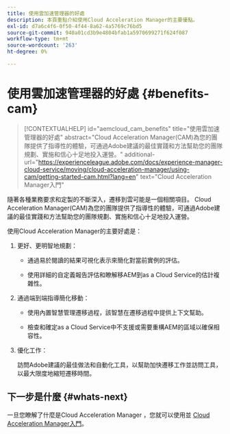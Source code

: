 ```yaml
---
title: 使用雲加速管理器的好處
description: 本頁重點介紹使用Cloud Acceleration Manager的主要優點。
exl-id: d7a6c4f6-0f50-4f44-8a62-4a5769c76bd5
source-git-commit: 940a01cd3b9e4804bfab1a5970699271f624f087
workflow-type: tm+mt
source-wordcount: '263'
ht-degree: 0%

---
```


# 使用雲加速管理器的好處 {#benefits-cam}

>[!CONTEXTUALHELP]
>id="aemcloud_cam_benefits"
>title="使用雲加速管理器的好處"
>abstract="Cloud Acceleration Manager(CAM)為您的團隊提供了指導性的體驗，可通過Adobe建議的最佳實踐和方法幫助您的團隊規劃、實施和信心十足地投入運營。"
>additional-url="https://experienceleague.adobe.com/docs/experience-manager-cloud-service/moving/cloud-acceleration-manager/using-cam/getting-started-cam.html?lang=en" text="Cloud Acceleration Manager入門"

隨著各種業務要求和定製的不斷深入，遷移到雲可能是一個相關項目。 Cloud Acceleration Manager(CAM)為您的團隊提供了指導性的體驗，可通過Adobe建議的最佳實踐和方法幫助您的團隊規劃、實施和信心十足地投入運營。

使用Cloud Acceleration Manager的主要好處是：

1. 更好、更明智地規劃：

   * 通過易於閱讀的結果可視化表示來簡化對當前實例的評估。

   * 使用詳細的自定義報告評估和瞭解移AEM到as a Cloud Service的估計複雜性。

1. 通過端到端指導簡化移動：

   * 使用內置智慧管理遷移過程，該智慧在遷移過程中提供上下文幫助。

   * 檢查和確定as a Cloud Service中不支援或需要重構AEM的區域以確保相容性。

1. 優化工作：

   訪問Adobe建議的最佳做法和自動化工具，以幫助加快遷移工作並訪問工具，以最大限度地縮短遷移時間。

## 下一步是什麼 {#whats-next}

一旦您瞭解了什麼是Cloud Acceleration Manager ，您就可以使用並 [Cloud Acceleration Manager入門](https://experienceleague.adobe.com/docs/experience-manager-cloud-service/moving/cloud-acceleration-manager/using-cam/getting-started-cam.html?lang=en)。
